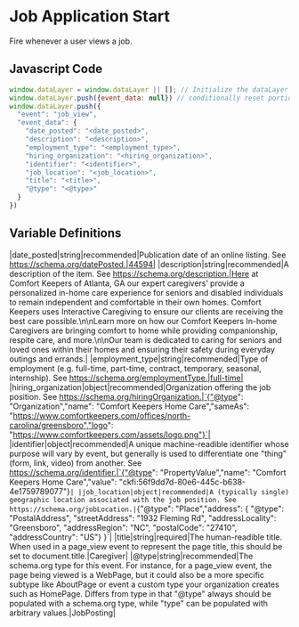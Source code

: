 # Job Application Start

Fire whenever a user views a job.

## Javascript Code

```js
window.dataLayer = window.dataLayer || []; // Initialize the dataLayer variable to avoid JS errors
window.dataLayer.push({event_data: null}) // conditionally reset portions of DL 
window.dataLayer.push({
  "event": "job_view",
  "event_data": {
    "date_posted": "<date_posted>",
    "description": "<description>",
    "employment_type": "<employment_type>",
    "hiring_organization": "<hiring_organization>",
    "identifier": "<identifier>",
    "job_location": "<job_location>",
    "title": "<title>",
    "@type": "<@type>"
  }
})
```

## Variable Definitions
|date_posted|string|recommended|Publication date of an online listing. See https://schema.org/datePosted.|44594|
|description|string|recommended|A description of the item. See https://schema.org/description.|Here at Comfort Keepers of Atlanta, GA our expert caregivers’ provide a personalized in-home care experience for seniors and disabled individuals to remain independent and comfortable in their own homes. Comfort Keepers uses Interactive Caregiving to ensure our clients are receiving the best care possible.\n\nLearn more on how our Comfort Keepers In-home Caregivers are bringing comfort to home while providing companionship, respite care, and more.\n\nOur team is dedicated to caring for seniors and loved ones within their homes and ensuring their safety during everyday outings and errands.|
|employment_type|string|recommended|Type of employment (e.g. full-time, part-time, contract, temporary, seasonal, internship). See https://schema.org/employmentType.|full-time|
|hiring_organization|object|recommended|Organization offering the job position. See https://schema.org/hiringOrganization.|`{"@type": "Organization","name": "Comfort Keepers Home Care","sameAs": "https://www.comfortkeepers.com/offices/north-carolina/greensboro","logo": "https://www.comfortkeepers.com/assets/logo.png"}`|
|identifier|object|recommended|A unique machine-readible identifier whose purpose will vary by event, but generally is used to differentiate one "thing" (form, link, video) from another. See https://schema.org/identifier.|`{"@type": "PropertyValue","name": "Comfort Keepers Home Care","value": "ckfi:56f9dd7d-80e6-445c-b638-4e1759789077"}`|
|job_location|object|recommended|A (typically single) geographic location associated with the job position. See https://schema.org/jobLocation.|`{"@type": "Place","address": {  "@type": "PostalAddress",  "streetAddress": "1932 Fleming Rd",  "addressLocality": "Greensboro",  "addressRegion": "NC",  "postalCode": "27410",  "addressCountry": "US"}  }`|
|title|string|required|The human-readible title. When used in a page_view event to represent the page title, this should be set to document.title.|Caregiver|
|@type|string|recommended|The schema.org type for this event. For instance, for a page_view event, the page being viewed is a WebPage, but it could also be a more specific subtype like AboutPage or event a custom type your organization creates such as HomePage. Differs from type in that "@type" always should be populated with a schema.org type, while "type" can be populated with arbitrary values.|JobPosting|